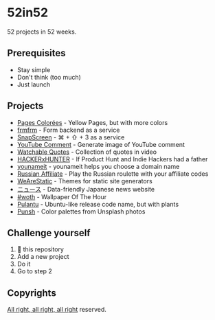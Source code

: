 # 52in52

52 projects in 52 weeks.

## Prerequisites

- Stay simple
- Don't think (too much)
- Just launch

## Projects

- [Pages Colorées](http://pagescolorees.info) - Yellow Pages, but with more colors
- [frmfrm](https://frmfrm.cc) - Form backend as a service
- [SnapScreen](https://snapscreen.me) - &#8984; + &#x21E7; + 3 as a service
- [YouTube Comment](https://snapscreen.me/youtube) - Generate image of YouTube comment
- [Watchable Quotes](https://gamwe6.github.io/watchable-quotes/) - Collection of quotes in video
- [HACKERxHUNTER](https://hackerxhunter.surge.sh) - If Product Hunt and Indie Hackers had a father
- [younameit](https://younameit.cc) - younameit helps you choose a domain name
- [Russian Affiliate](https://gamwe6.github.io/russian-affiliate/) - Play the Russian roulette with your affiliate codes
- [WeAreStatic](https://wearestatic.surge.sh/) - Themes for static site generators
- [ニュース](https://gamwe6.github.io/nyuusu) - Data-friendly Japanese news website
- [#woth](https://twitter.com/gamwe6) - Wallpaper Of The Hour
- [Pulantu](https://github.com/gamwe6/pulantu) - Ubuntu-like release code name, but with plants
- [Punsh](https://punsh.gamwe6.com) - Color palettes from Unsplash photos

## Challenge yourself

1. 🍴 this repository
2. Add a new project
3. Do it
4. Go to step 2

## Copyrights

[All right, all right, all right](https://youtu.be/rbOI7wt-CxE) reserved.
